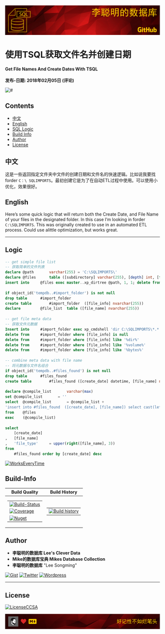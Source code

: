 ![CLEVER DATA GIT REPO](https://raw.githubusercontent.com/LiCongMingDeShujuku/git-resources/master/0-clever-data-github.png "李聪明的数据库")

# 使用TSQL获取文件名并创建日期
#### Get File Names And Create Dates With TSQL
**发布-日期: 2018年02月05日 (评论)**

![#](images/##############?raw=true "#")

## Contents

- [中文](#中文)
- [English](#English)
- [SQL Logic](#Logic)
- [Build Info](#Build-Info)
- [Author](#Author)
- [License](#License) 


## 中文
这是一些返回指定文件夹中文件的创建日期和文件名的快速逻辑。比如说我要找forder `C：\ SQLIMPORTS`。最初创建它是为了在自动ETL过程中使用。可以使用小优化，效果很好。


## English
Here’s some quick logic that will return both the Create Date, and File Name of your files in the designated folder. In this case I’m looking in forder `C:\SQLIMPORTS`. This was originally created to use in an automated ETL process. Could use alittle optimization, but works great.



---
## Logic
```SQL
-- get simple file list
-- 获取简单的文件列表
declare @path       varchar(255) = 'C:\SQLIMPORTS\'
declare @files      table ([subdirectory] varchar(255), [depth] int, [file] int)
insert into     @files exec master..xp_dirtree @path, 1, 1; delete from @files where [file] = 0 
 
if object_id('tempdb..#import_folder') is not null
drop table      #import_folder
create table        #import_folder  ([file_info] nvarchar(255))
declare         @file_list  table ([file_name] nvarchar(255))
 
-- get file meta data
-- 获取文件元数据
Insert into     #import_folder exec xp_cmdshell 'dir C:\SQLIMPORTS\*.*'
delete from     #import_folder where [file_info] is null 
delete from     #import_folder where [file_info] like '%dir%' 
delete from     #import_folder where [file_info] like '%volume%' 
delete from     #import_folder where [file_info] like '%bytes%'
 
-- combine meta data with file name
-- 将元数据与文件名组合
if object_id('tempdb..#files_found') is not null
drop table      #files_found
create table        #files_found ([create_date] datetime, [file_name] nvarchar(255))
 
declare @compile_list       varchar(max)
set @compile_list       = ''
select  @compile_list       = @compile_list + 
'insert into #files_found  ([create_date], [file_name]) select cast(left([file_info], 20) as datetime), ''' + [subdirectory] + ''' from #import_folder where [file_info] like ''%' + [subdirectory] + '%'';' + char(10)
from    @files
exec    (@compile_list)
 
select
    [create_date]
,   [file_name]
,   'file_type'     = upper(right([file_name], 3)) 
from
    #files_found order by [create_date] desc


```



[![WorksEveryTime](https://forthebadge.com/images/badges/60-percent-of-the-time-works-every-time.svg)](https://shitday.de/)

## Build-Info

| Build Quality | Build History |
|--|--|
|<table><tr><td>[![Build-Status](https://ci.appveyor.com/api/projects/status/pjxh5g91jpbh7t84?svg?style=flat-square)](#)</td></tr><tr><td>[![Coverage](https://coveralls.io/repos/github/tygerbytes/ResourceFitness/badge.svg?style=flat-square)](#)</td></tr><tr><td>[![Nuget](https://img.shields.io/nuget/v/TW.Resfit.Core.svg?style=flat-square)](#)</td></tr></table>|<table><tr><td>[![Build history](https://buildstats.info/appveyor/chart/tygerbytes/resourcefitness)](#)</td></tr></table>|

## Author

- **李聪明的数据库 Lee's Clever Data**
- **Mike的数据库宝典 Mikes Database Collection**
- **李聪明的数据库** "Lee Songming"

[![Gist](https://img.shields.io/badge/Gist-李聪明的数据库-<COLOR>.svg)](https://gist.github.com/congmingshuju)
[![Twitter](https://img.shields.io/badge/Twitter-mike的数据库宝典-<COLOR>.svg)](https://twitter.com/mikesdatawork?lang=en)
[![Wordpress](https://img.shields.io/badge/Wordpress-mike的数据库宝典-<COLOR>.svg)](https://mikesdatawork.wordpress.com/)

---
## License
[![LicenseCCSA](https://img.shields.io/badge/License-CreativeCommonsSA-<COLOR>.svg)](https://creativecommons.org/share-your-work/licensing-types-examples/)

![Lee Songming](https://raw.githubusercontent.com/LiCongMingDeShujuku/git-resources/master/1-clever-data-github.png "李聪明的数据库")

